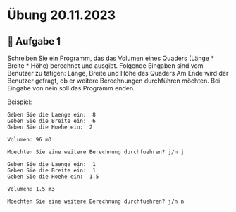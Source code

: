 # Übung 20.11.2023

## 🥇 Aufgabe 1

Schreiben Sie ein Programm, das das Volumen eines Quaders (Länge * Breite * Höhe) berechnet und ausgibt. Folgende
Eingaben sind vom Benutzer zu tätigen: Länge, Breite und Höhe des Quaders
Am Ende wird der Benutzer gefragt, ob er weitere Berechnungen durchführen möchten. Bei Eingabe von nein soll das
Programm enden.

Beispiel:
```shell
Geben Sie die Laenge ein:  8
Geben Sie die Breite ein:  6
Geben Sie die Hoehe ein:  2

Volumen: 96 m3

Moechten Sie eine weitere Berechnung durchfuehren? j/n j
```

```shell
Geben Sie die Laenge ein:  1
Geben Sie die Breite ein:  1
Geben Sie die Hoehe ein:  1.5

Volumen: 1.5 m3

Moechten Sie eine weitere Berechnung durchfuehren? j/n n
```